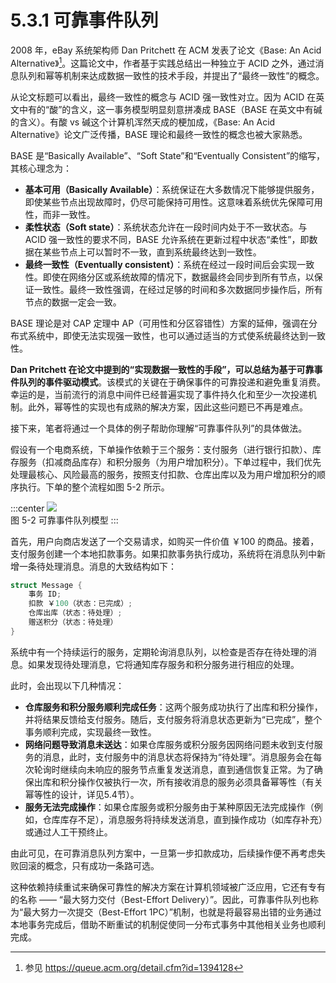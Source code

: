 # 5.3.1 可靠事件队列

2008 年，eBay 系统架构师 Dan Pritchett 在 ACM 发表了论文《Base: An Acid Alternative》[^1]。这篇论文中，作者基于实践总结出一种独立于 ACID 之外，通过消息队列和幂等机制来达成数据一致性的技术手段，并提出了“最终一致性”的概念。

从论文标题可以看出，最终一致性的概念与 ACID 强一致性对立。因为 ACID 在英文中有的“酸”的含义，这一事务模型明显刻意拼凑成 BASE（BASE 在英文中有碱的含义）。有酸 vs 碱这个计算机浑然天成的梗加成，《Base: An Acid Alternative》论文广泛传播，BASE 理论和最终一致性的概念也被大家熟悉。


BASE 是“Basically Available”、“Soft State”和“Eventually Consistent”的缩写，其核心理念为：

- **基本可用（Basically Available）**：系统保证在大多数情况下能够提供服务，即使某些节点出现故障时，仍尽可能保持可用性。这意味着系统优先保障可用性，而非一致性。
- **柔性状态（Soft state）**：系统状态允许在一段时间内处于不一致状态。与 ACID 强一致性的要求不同，BASE 允许系统在更新过程中状态“柔性”，即数据在某些节点上可以暂时不一致，直到系统最终达到一致性。
- **最终一致性（Eventually consistent）**：系统在经过一段时间后会实现一致性。即使在网络分区或系统故障的情况下，数据最终会同步到所有节点，以保证一致性。最终一致性强调，在经过足够的时间和多次数据同步操作后，所有节点的数据一定会一致。

BASE 理论是对 CAP 定理中 AP（可用性和分区容错性）方案的延伸，强调在分布式系统中，即使无法实现强一致性，也可以通过适当的方式使系统最终达到一致性。

**Dan Pritchett 在论文中提到的“实现数据一致性的手段”，可以总结为基于可靠事件队列的事件驱动模式**。该模式的关键在于确保事件的可靠投递和避免重复消费。幸运的是，当前流行的消息中间件已经普遍实现了事件持久化和至少一次投递机制。此外，幂等性的实现也有成熟的解决方案，因此这些问题已不再是难点。

接下来，笔者将通过一个具体的例子帮助你理解“可靠事件队列”的具体做法。

假设有一个电商系统，下单操作依赖于三个服务：支付服务（进行银行扣款）、库存服务（扣减商品库存）和积分服务（为用户增加积分）。下单过程中，我们优先处理最核心、风险最高的服务，按照支付扣款、仓库出库以及为用户增加积分的顺序执行。下单的整个流程如图 5-2 所示。

:::center
  ![](../assets/BASE.svg)<br/>
  图 5-2 可靠事件队列模型
:::

首先，用户向商店发送了一个交易请求，如购买一件价值 ￥100 的商品。接着，支付服务创建一个本地扣款事务。如果扣款事务执行成功，系统将在消息队列中新增一条待处理消息。消息的大致结构如下：

```go
struct Message {
	事务 ID;
	扣款 ￥100（状态：已完成）;
	仓库出库（状态：待处理）;
	赠送积分（状态：待处理）
}
```

系统中有一个持续运行的服务，定期轮询消息队列，以检查是否存在待处理的消息。如果发现待处理消息，它将通知库存服务和积分服务进行相应的处理。

此时，会出现以下几种情况：

- **仓库服务和积分服务顺利完成任务**：这两个服务成功执行了出库和积分操作，并将结果反馈给支付服务。随后，支付服务将消息状态更新为“已完成”，整个事务顺利完成，实现最终一致性。
- **网络问题导致消息未送达**：如果仓库服务或积分服务因网络问题未收到支付服务的消息，此时，支付服务中的消息状态将保持为“待处理”。消息服务会在每次轮询时继续向未响应的服务节点重复发送消息，直到通信恢复正常。为了确保出库和积分操作仅被执行一次，所有接收消息的服务必须具备幂等性（有关幂等性的设计，详见5.4节）。
- **服务无法完成操作**：如果仓库服务或积分服务由于某种原因无法完成操作（例如，仓库库存不足），消息服务将持续发送消息，直到操作成功（如库存补充）或通过人工干预终止。

由此可见，在可靠消息队列方案中，一旦第一步扣款成功，后续操作便不再考虑失败回滚的概念，只有成功一条路可选。

这种依赖持续重试来确保可靠性的解决方案在计算机领域被广泛应用，它还有专有的名称 —— “最大努力交付（Best-Effort Delivery）”。因此，可靠事件队列也称为“最大努力一次提交（Best-Effort 1PC）”机制，也就是将最容易出错的业务通过本地事务完成后，借助不断重试的机制促使同一分布式事务中其他相关业务也顺利完成。

[^1]: 参见 https://queue.acm.org/detail.cfm?id=1394128
